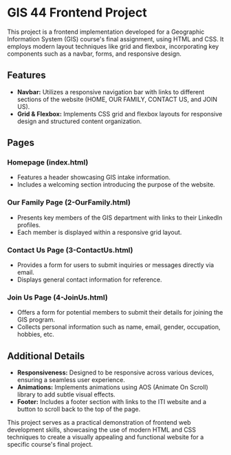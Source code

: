 # GIS 44 Frontend Project
This project is a frontend implementation developed for a Geographic Information System (GIS) course's final assignment, using HTML and CSS. It employs modern layout techniques like grid and flexbox, incorporating key components such as a navbar, forms, and responsive design.

## Features
- **Navbar:** Utilizes a responsive navigation bar with links to different sections of the website (HOME, OUR FAMILY, CONTACT US, and JOIN US).
- **Grid & Flexbox:** Implements CSS grid and flexbox layouts for responsive design and structured content organization.

## Pages
### Homepage (index.html)
- Features a header showcasing GIS intake information.
- Includes a welcoming section introducing the purpose of the website.
### Our Family Page (2-OurFamily.html)
- Presents key members of the GIS department with links to their LinkedIn profiles.
- Each member is displayed within a responsive grid layout.
### Contact Us Page (3-ContactUs.html)
- Provides a form for users to submit inquiries or messages directly via email.
- Displays general contact information for reference.
### Join Us Page (4-JoinUs.html)
- Offers a form for potential members to submit their details for joining the GIS program.
- Collects personal information such as name, email, gender, occupation, hobbies, etc.

## Additional Details
- **Responsiveness:** Designed to be responsive across various devices, ensuring a seamless user experience.
- **Animations:** Implements animations using AOS (Animate On Scroll) library to add subtle visual effects.
- **Footer:** Includes a footer section with links to the ITI website and a button to scroll back to the top of the page.

This project serves as a practical demonstration of frontend web development skills, showcasing the use of modern HTML and CSS techniques to create a visually appealing and functional website for a specific course's final project.
